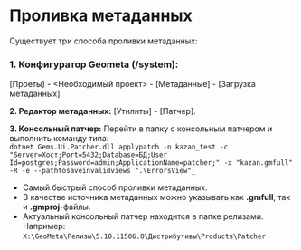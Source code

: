 # Проливка метаданных
Существует три способа проливки метаданных:

### 1. Конфигуратор Geometa (/system):
[Проеты] - <Необходимый проект> - [Метаданные] - [Загрузка метаданных].

**2. Редактор метаданных:** 
[Утилиты] - [Патчер].

**3. Консольный патчер:**
Перейти в папку с консольным патчером и выполнить команду типа:  
`dotnet Gems.Ui.Patcher.dll applypatch -n kazan_test -c "Server=Хост;Port=5432;Database=БД;User Id=postgres;Password=admin;ApplicationName=patcher;" -x "kazan.gmfull" -R -e --pathtosaveinvalidviews ".\ErrorsView"_`  
* Самый быстрый способ проливки метаданных.
* В качестве источника метаданных можно указывать как **.gmfull**, так и **.gmproj**-файлы.
* Актуальный консольный патчер находится в папке релизами. Например:
`X:\GeoMeta\Релизы\5.10.11506.0\Дистрибутивы\Products\Patcher`